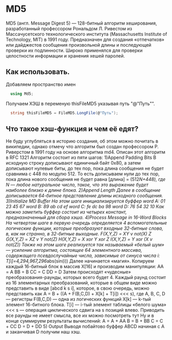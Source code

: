 # MD5

MD5 (англ. Message Digest 5) — 128-битный алгоритм хеширования, разработанный профессором Рональдом Л. Ривестом из Массачусетского технологического института (Massachusetts Institute of Technology, MIT) в 1991 году. Предназначен для создания «отпечатков» или дайджестов сообщения произвольной длины и последующей проверки их подлинности. Широко применялся для проверки целостности информации и хранения хешей паролей.

## Как использовать.

Добавляем пространство имен
```C#
  using Md5;
```

Получаем ХЭШ в переменую thisFileMD5 указывая путь "@"Путь"".
```C#
  string thisFileMD5 = FileMD5.LongFile(@"Путь");
```


## Что такое хэш-функция и чем её едят?

Не буду углубляться в историю создания, об этом можно почитать в википедии, однако отмечу что алгоритм был создан профессором Р. Риверстом в 1991 году на основе алгоритма md4. Описан этот алгоритм в RFC 1321
Алгоритм состоит из пяти шагов:
1)Append Padding Bits
В исходную строку дописывают единичный байт 0х80, а затем дописывают нулевые биты, до тех пор, пока длина сообщения не будет сравнима с 448 по модулю 512. То есть дописываем нули до тех пор, пока длина нового сообщения не будет равна [длина] = (512*N+448),
где N — любое натуральное число, такое, что это выражение будет наиболее близко к длине блока.
2)Append Length
Далее в сообщение дописывается 64-битное представление длины исходного сообщения.
3)Initialize MD Buffer
На этом шаге инициализируется буффер
word A: 01 23 45 67
word B: 89 ab cd ef
word C: fe dc ba 98
word D: 76 54 32 10
Как можно заметить буффер состоит из четырех констант, предназначенный для сбора хэша.
4)Process Message in 16-Word Blocks
На четвертом шаге в первую очередь определяется 4 вспомогательные логические функции, которые преобразуют входные 32-битные слова, в, как ни странно, в 32-битные выходные.
F(X,Y,Z) = XY v not(X) Z
G(X,Y,Z) = XZ v Y not(Z)
H(X,Y,Z) = X xor Y xor Z
I(X,Y,Z) = Y xor (X v not(Z))
Также на этом шаге реализуется так называемый «белый шум» — усиление алгоритма, состоящее 64 элементного массива, содержащего псевдослучайные числа, зависимые от синуса числа i:
T[i]=4,294,967,296*abs(sin(i))
Далее начинается «магия». Копируем каждый 16-битный блок в массив X[16] и производим манипуляции:
AA = A
BB = B
CC = C
DD = D
Затем происходят «чудесные» преобразования-раунды, которых всего будет 4. Каждый раунд состоит из 16 элементарных преобразований, которые в общем виде можно представить в виде [abcd k s i], которое, в свою очередь, можно представить как A = B + ((A + F(B,C,D) + X[k] + T[i]) <<< s), где
A, B, C, D — регистры
F(B,C,D) — одна из логических функций
X[k] — k-тый элемент 16-битного блока.
T[i] — i-тый элемент таблицы «белого шума»
<<< s — операция циклического сдвига на s позиций влево.
Приводить все раунды не имеет смысла, все их можно посмотреть тут
Ну и в конце суммируем результаты вычислений:
A = A + AA
B = B + BB
C = C + CC
D = D + DD
5) Output
Выводя побайтово буффер ABCD начиная с A и заканчивая D получим наш хэш.
